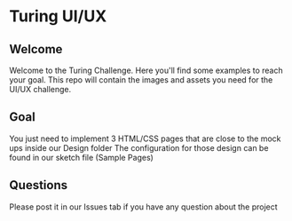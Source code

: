 # Turing UI/UX

## Welcome
Welcome to the Turing Challenge. Here you'll find some examples to reach your goal.
This repo will contain the images and assets you need for the UI/UX challenge.

## Goal
You just need to implement 3 HTML/CSS pages that are close to the mock ups inside our Design folder
The configuration for those design can be found in our sketch file (Sample Pages)

## Questions
Please post it in our Issues tab if you have any question about the project
